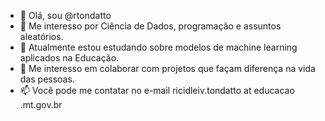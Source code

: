 - 👋 Olá, sou @rtondatto
- 👀 Me interesso por Ciência de Dados, programação e assuntos aleatórios.
- 🌱 Atualmente estou estudando sobre modelos de machine learning aplicados na Educação.
- 💞️ Me interesso em colaborar com projetos que façam diferença na vida das pessoas.
- 📫 Você pode me contatar no e-mail ricidleiv.tondatto at educacao .mt.gov.br

<!---
rtondatto/rtondatto is a ✨ special ✨ repository because its `README.md` (this file) appears on your GitHub profile.
You can click the Preview link to take a look at your changes.
--->
